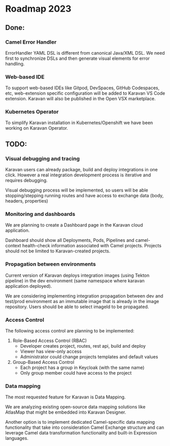 # Roadmap 2023

## Done:
### Camel Error Handler
ErrorHandler YAML DSL is different from canonical Java/XML DSL.
We need first to synchronize DSLs and then generate visual elements for error handling.

### Web-based IDE 
To support web-based IDEs like Gitpod, DevSpaces, GitHub Codespaces, etc, web-extension specific configuration will be added to Karavan VS Code extension.
Karavan will also be published in the Open VSX marketplace.

### Kubernetes Operator
To simplify Karavan installation in Kubernetes/Openshift we have been working on Karavan Operator.

## TODO:
### Visual debugging and tracing
Karavan users can already  package, build and deploy integrations in one click.
However a real integration development process is iterative and requires debugging.

Visual debugging process will be implemented, so users will be able stopping/stepping running routes and have access to exchange data (body, headers, properties)  

### Monitoring and dashboards
We are planning to create a Dashboard page in the Karavan cloud application.

Dashboard should show all Deployments, Pods, Pipelines and camel-context health-check information associated with Camel projects. Projects should not be limited to Karavan-created projects.

### Propagation between environments
Current version of Karavan deploys integration images (using Tekton pipeline) in the dev environment (same namespace where karavan application deployed).

We are considering implementing integration propagation between dev and test/prod environment as an immutable image that is already in the image repository. Users should be able to select imageId to be propagated. 

### Access Control
The following access control are planning to be implemented:

1. Role-Based Access Control (RBAC)
    * Developer creates project, routes, rest api, build and deploy
    * Viewer has view-only access
    * Administrator could change projects templates and default values
2. Group-Based Access Control
    * Each project has a group in Keycloak (with the same name)
    * Only group member could have access to the project

### Data mapping
The most requested feature for Karavan is Data Mapping.

We are analyzing existing open-source data mapping solutions like AtlasMap that might be embedded into Karavan Designer. 

Another option is to implement dedicated Camel-specific data mapping functionality that take into consideration Camel Exchange structure and can leverage Camel data transformation functionality and built-in Expression languages.    
